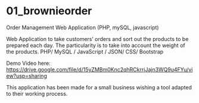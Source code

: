 # 01_brownieorder
Order Management Web Application (PHP, mySQL, javascript)

Web Application to take customers’ orders and sort out the products to be prepared each day.
The particularity is to take into account the weight of the products. PHP/ MySQL / JavaScript / JSON/ CSS/ Bootstrap

Demo Video here: https://drive.google.com/file/d/15yZMBm0Knc2qhRCkrrjJajn3WQ9u4FYu/view?usp=sharing

This application has been made for a small business wishing a tool adapted to their working process.
